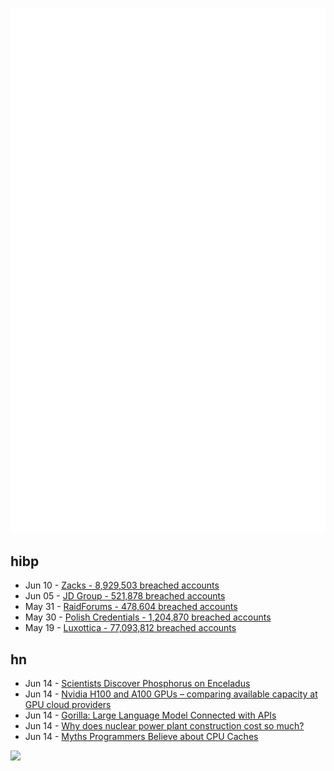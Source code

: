 ![Metrics](https://raw.githubusercontent.com/phixion/phixion/master/metrics.svg)

## hibp

<!--
for https://github.com/phixion/phixion/blob/main/.github/workflows/feeds.yml
-->
<!--START_SECTION:haveibeenpwnd-->
- Jun 10 - [Zacks - 8,929,503 breached accounts](https://haveibeenpwned.com/PwnedWebsites#Zacks)
- Jun 05 - [JD Group - 521,878 breached accounts](https://haveibeenpwned.com/PwnedWebsites#JDGroup)
- May 31 - [RaidForums - 478,604 breached accounts](https://haveibeenpwned.com/PwnedWebsites#RaidForums)
- May 30 - [Polish Credentials - 1,204,870 breached accounts](https://haveibeenpwned.com/PwnedWebsites#PolishCredentials)
- May 19 - [Luxottica - 77,093,812 breached accounts](https://haveibeenpwned.com/PwnedWebsites#Luxottica)
<!--END_SECTION:haveibeenpwnd-->

## hn

<!--
for https://github.com/phixion/phixion/blob/main/.github/workflows/feeds.yml
-->
<!--START_SECTION:hn-->
- Jun 14 - [Scientists Discover Phosphorus on Enceladus](https://tlpnetwork.com/news/2023/06/scientists-discover-phosphorus-on-enceladus)
- Jun 14 - [Nvidia H100 and A100 GPUs – comparing available capacity at GPU cloud providers](https://llm-utils.org/Nvidia+H100+and+A100+GPUs+-+comparing+available+capacity+at+GPU+cloud+providers)
- Jun 14 - [Gorilla: Large Language Model Connected with APIs](https://shishirpatil.github.io/gorilla/)
- Jun 14 - [Why does nuclear power plant construction cost so much?](https://progress.institute/nuclear-power-plant-construction-costs/)
- Jun 14 - [Myths Programmers Believe about CPU Caches](https://software.rajivprab.com/2018/04/29/myths-programmers-believe-about-cpu-caches/)
<!--END_SECTION:hn-->

<!--
for https://yhype.me
-->
![](https://hit.yhype.me/github/profile?user_id=13013670)
